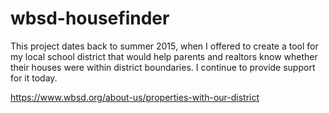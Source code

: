 # wbsd-housefinder

This project dates back to summer 2015, when I offered to create a tool for my local school district that would help parents and realtors know whether their houses were within district boundaries. I continue to provide support for it today.

<https://www.wbsd.org/about-us/properties-with-our-district>
